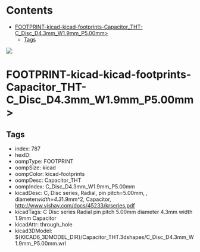 



Contents
========

* [FOOTPRINT-kicad-kicad-footprints-Capacitor_THT-C_Disc_D4.3mm_W1.9mm_P5.00mm>](#footprint-kicad-kicad-footprints-capacitor_tht-c_disc_d43mm_w19mm_p500mm)
	* [Tags](#tags)
  
![][im]
# FOOTPRINT-kicad-kicad-footprints-Capacitor_THT-C_Disc_D4.3mm_W1.9mm_P5.00mm>

## Tags

- index: 787
- hexID: 
- oompType: FOOTPRINT
- oompSize: kicad
- oompColor: kicad-footprints
- oompDesc: Capacitor_THT
- oompIndex: C_Disc_D4.3mm_W1.9mm_P5.00mm
- kicadDesc: C, Disc series, Radial, pin pitch=5.00mm, , diameter*width=4.3*1.9mm^2, Capacitor, http://www.vishay.com/docs/45233/krseries.pdf
- kicadTags: C Disc series Radial pin pitch 5.00mm  diameter 4.3mm width 1.9mm Capacitor
- kicadAttr: through_hole
- kicad3DModel: ${KICAD6_3DMODEL_DIR}/Capacitor_THT.3dshapes/C_Disc_D4.3mm_W1.9mm_P5.00mm.wrl



[im]: image.png
